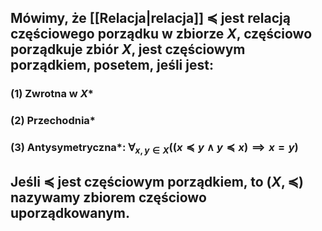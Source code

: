 ## Mówimy, że [[Relacja|relacja]] $\preceq$ **jest relacją częściowego porządku w zbiorze $X$**, **częściowo porządkuje** zbiór $X$, jest **częściowym porządkiem**, **posetem**, jeśli jest:
### (1) Zwrotna w $X$*
### (2) Przechodnia*
### (3) Antysymetryczna*: $\forall_{x,y\in{X}}((x\preceq y \wedge y \preceq x)\implies x=y)$
## Jeśli $\preceq$ jest częściowym porządkiem, to $(X, \preceq)$ nazywamy **zbiorem częściowo uporządkowanym**.
